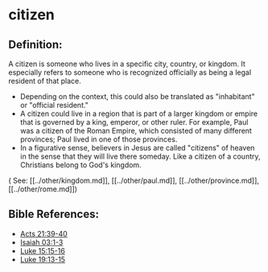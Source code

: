 # citizen #

## Definition: ##

A citizen is someone who lives in a specific city, country, or kingdom. It especially refers to someone who is recognized officially as being a legal resident of that place.

* Depending on the context, this could also be translated as "inhabitant" or "official resident."
* A citizen could live in a region that is part of a larger kingdom or empire that is governed by a king, emperor, or other ruler. For example, Paul was a citizen of the Roman Empire, which consisted of many different provinces; Paul lived in one of those provinces.
* In a figurative sense, believers in Jesus are called "citizens" of heaven in the sense that they will live there someday. Like a citizen of a country, Christians belong to God's kingdom.

( See: [[../other/kingdom.md]], [[../other/paul.md]], [[../other/province.md]], [[../other/rome.md]])

## Bible References: ##

* [Acts 21:39-40](en/tn/act/help/21/39)
* [Isaiah 03:1-3](en/tn/isa/help/03/01)
* [Luke 15:15-16](en/tn/luk/help/15/15)
* [Luke 19:13-15](en/tn/luk/help/19/13)
